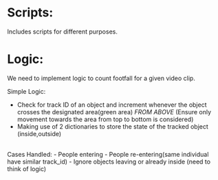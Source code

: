 # Scripts:
Includes scripts for different purposes.

# Logic:
We need to implement logic to count footfall for a given video clip.

Simple Logic:
- Check for track ID of an object and increment whenever the object crosses the designated area(green area) *FROM ABOVE* (Ensure only movement towards the area from top to bottom is considered)
- Making use of 2 dictionaries to store the state of the tracked object (inside,outside)
<br>
Cases Handled:
- People entering
- People re-entering(same individual have similar track_id)
- Ignore objects leaving or already inside (need to think of logic)
